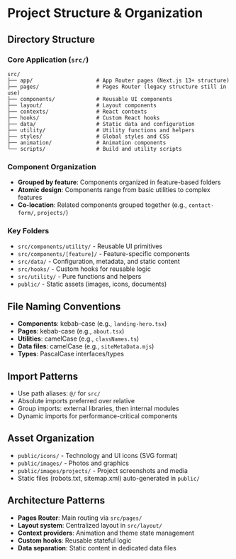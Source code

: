 # Project Structure & Organization

## Directory Structure

### Core Application (`src/`)
```
src/
├── app/                    # App Router pages (Next.js 13+ structure)
├── pages/                  # Pages Router (legacy structure still in use)
├── components/             # Reusable UI components
├── layout/                 # Layout components
├── contexts/               # React contexts
├── hooks/                  # Custom React hooks
├── data/                   # Static data and configuration
├── utility/                # Utility functions and helpers
├── styles/                 # Global styles and CSS
├── animation/              # Animation components
└── scripts/                # Build and utility scripts
```

### Component Organization
- **Grouped by feature**: Components organized in feature-based folders
- **Atomic design**: Components range from basic utilities to complex features
- **Co-location**: Related components grouped together (e.g., `contact-form/`, `projects/`)

### Key Folders
- `src/components/utility/` - Reusable UI primitives
- `src/components/[feature]/` - Feature-specific components
- `src/data/` - Configuration, metadata, and static content
- `src/hooks/` - Custom hooks for reusable logic
- `src/utility/` - Pure functions and helpers
- `public/` - Static assets (images, icons, documents)

## File Naming Conventions
- **Components**: kebab-case (e.g., `landing-hero.tsx`)
- **Pages**: kebab-case (e.g., `about.tsx`)
- **Utilities**: camelCase (e.g., `classNames.ts`)
- **Data files**: camelCase (e.g., `siteMetaData.mjs`)
- **Types**: PascalCase interfaces/types

## Import Patterns
- Use path aliases: `@/` for `src/`
- Absolute imports preferred over relative
- Group imports: external libraries, then internal modules
- Dynamic imports for performance-critical components

## Asset Organization
- `public/icons/` - Technology and UI icons (SVG format)
- `public/images/` - Photos and graphics
- `public/images/projects/` - Project screenshots and media
- Static files (robots.txt, sitemap.xml) auto-generated in `public/`

## Architecture Patterns
- **Pages Router**: Main routing via `src/pages/`
- **Layout system**: Centralized layout in `src/layout/`
- **Context providers**: Animation and theme state management
- **Custom hooks**: Reusable stateful logic
- **Data separation**: Static content in dedicated data files
